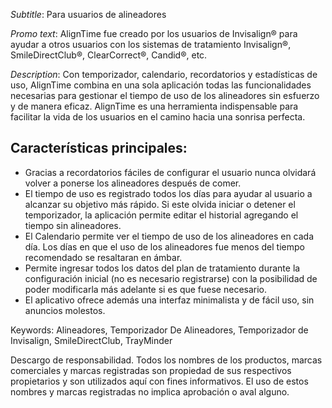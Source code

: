 
_Subtitle_:
Para usuarios de alineadores

_Promo text_:
AlignTime fue creado por los usuarios de Invisalign® para ayudar a otros usuarios con los sistemas de tratamiento Invisalign®, SmileDirectClub®, ClearCorrect®, Candid®, etc.

_Description_: 
Con temporizador, calendario, recordatorios y estadísticas de uso, AlignTime combina en una sola aplicación todas las funcionalidades necesarias para gestionar el tiempo de uso de los alineadores sin esfuerzo y de manera eficaz. AlignTime es una herramienta indispensable para facilitar la vida de los usuarios en el camino hacia una sonrisa perfecta.

## Características principales:

- Gracias a recordatorios fáciles de configurar el usuario nunca olvidará volver a ponerse los alineadores después de comer.
- El tiempo de uso es registrado todos los días para ayudar al usuario a alcanzar su objetivo más rápido. Si este olvida iniciar o detener el temporizador, la aplicación permite editar el historial agregando el tiempo sin alineadores.
- El Calendario permite ver el tiempo de uso de los alineadores en cada día. Los días en que el uso de los alineadores fue menos del tiempo recomendado se resaltaran en ámbar.
- Permite ingresar todos los datos del plan de tratamiento durante la configuración inicial (no es necesario registrarse) con la posibilidad de poder modificarla más adelante si es que fuese necesario.
- El aplicativo ofrece además una interfaz minimalista y de fácil uso, sin anuncios molestos.

Keywords: Alineadores, Temporizador De Alineadores, Temporizador de Invisalign, SmileDirectClub, TrayMinder


Descargo de responsabilidad. Todos los nombres de los productos, marcas comerciales y marcas registradas son propiedad de sus respectivos propietarios y son utilizados aquí con fines informativos. El uso de estos nombres y marcas registradas no implica aprobación o aval alguno.
